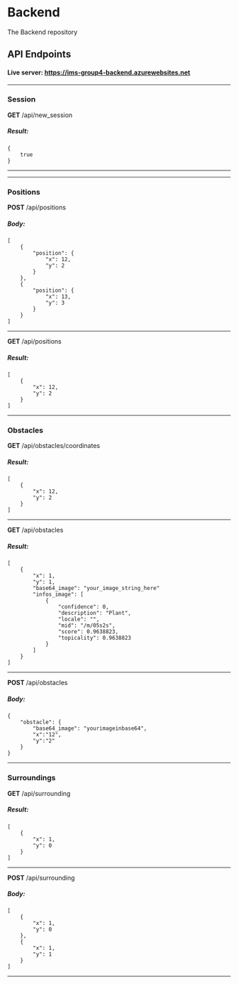 # Backend
The Backend repository

## API Endpoints
#### Live server: https://ims-group4-backend.azurewebsites.net

-------------
### **Session**

**GET** /api/new_session
##### Result:
```
{
    true
}
```

-------------

-------------
### **Positions**

**POST** /api/positions
##### Body:
```
[
    {
        "position": {
            "x": 12,
            "y": 2
        }
    },
    {
        "position": {
            "x": 13,
            "y": 3
        }
    }
]
```
-------------

**GET** /api/positions
##### Result:
```
[
    {
        "x": 12,
        "y": 2
    }
]
```
-------------

### **Obstacles**

**GET** /api/obstacles/coordinates
##### Result:
```
[
    {
        "x": 12,
        "y": 2
    }
]
```
-------------

**GET** /api/obstacles
##### Result:
```
[
    {
        "x": 1,
        "y": 1,
        "base64_image": "your_image_string_here"
        "infos_image": [
            {
                "confidence": 0,
                "description": "Plant",
                "locale": "",
                "mid": "/m/05s2s",
                "score": 0.9638823,
                "topicality": 0.9638823
            }
        ]
    }
]
```
-------------

**POST** /api/obstacles
##### Body:
```
{
    "obstacle": {
        "base64_image": "yourimageinbase64",
        "x":"12",
        "y":"2"
    }
}
```
-------------

### **Surroundings**

**GET** /api/surrounding
##### Result:
```
[
    {
        "x": 1,
        "y": 0
    }
]
```
-------------

**POST** /api/surrounding
##### Body:
```
[
    {
        "x": 1,
        "y": 0
    },
    {
        "x": 1,
        "y": 1
    }
]
```
-------------

